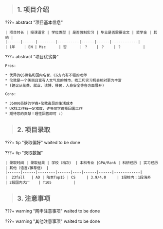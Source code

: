 > ## **1. 项目介绍**

???+ abstract "项目基本信息" 

    | 项目时长 | 授课语言 | 学位类型 | 是否强制实习 | 毕业是否需要论文 | 奖学金 | 其他 |
    |------|------|--------|----------|------|------|------------|
    | 1年    | EN | Msc      | 否      | ？    | ？    | ？          |

???+ abstract "项目优劣势" 

    Pros:
    
    * 优异的QS排名和国内名誉，CG方向有不错的老师
    * 伦敦是一个美丽且富有人文气息的城市，找工和实习机会相对更为丰富
    * (建议从花费，就业，读博，移民，人身安全等各方面展开)
    
    Cons:

    * 35000英镑的学费+伦敦高昂的生活成本
    * UK找工作有一定难度，许多同学选择回国工作
    * 期待您的贡献！理性回答即可 :)

> ## **2. 项目录取**

???+ tip "录取偏好"
    waited to be done

???+ tip "录取数据"

    | 录取时间 | 录取结果 | 学校（档次） | 本科专业 |GPA/Rank | 科研经历 | 实习经历 | 其他（语言/推荐信） |
    |------|------|--------|------|----|------|------|------------|
    |  23fall   | AD | 陆本Top15 | CS     | 3.9/4.0     | 1段校内；1段海外    | 2段国内大厂    | T105          |


> ## **3. 注意事项**

???+ warning "网申注意事项"
    waited to be done

???+ warning "其他注意事项"
    waited to be done

